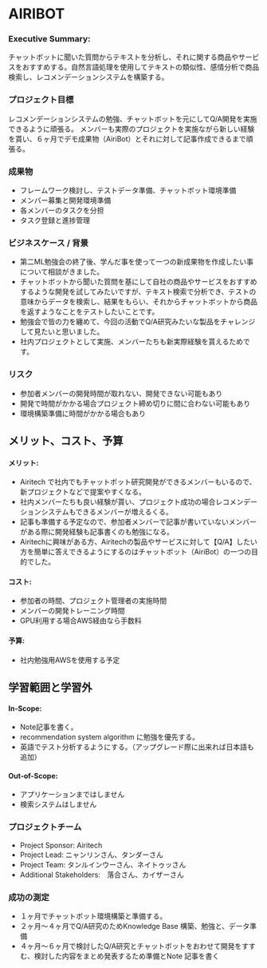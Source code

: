 <h1>AIRIBOT</h1>

<h3>Executive Summary:</h3>
<p>チャットボットに聞いた質問からテキストを分析し、それに関する商品やサービスをおすすめする。自然言語処理を使用してテキストの類似性、感情分析で商品検索し、レコメンデーションシステムを構築する。</p>

<h3>プロジェクト目標</h3>
<p>レコメンデーションシステムの勉強、チャットボットを元にしてQ/A開発を実施できるように頑張る。
メンバーも実際のプロジェクトを実施ながら新しい経験を貰い、６ヶ月でデモ成果物（AiriBot）とそれに対して記事作成できるまで頑張る。</p>

<h3>成果物</h3>
<ul>
    <li>フレームワーク検討し、テストデータ準備、チャットボット環境準備</li>
    <li>メンバー募集と開発環境準備</li>
    <li>各メンバーのタスクを分担</li>
    <li>タスク登録と進捗管理</li>
</ul>
<h3>ビジネスケース / 背景</h3>
<ul>
    <li>第二ML勉強会の終了後、学んだ事を使って一つの新成果物を作成したい事について相談がきました。</li>
    <li>チャットボットから聞いた質問を基にして自社の商品やサービスをおすすめするような開発を試してみたいですが、テキスト検索で分析でき、テストの意味からデータを検索し、結果をもらい、それからチャットボットから商品を返すようなことをテストしたいことです。</li>
    <li>勉強会で皆の力を纏めて、今回の活動でQ/A研究みたいな製品をチャレンジして見たいと思いました。</li>
    <li>社内プロジェクトとして実施、メンバーたちも新実際経験を貰えるためです。</li>
</ul>
<h3>リスク</h3>
<ul>
    <li>参加者メンバーの開発時間が取れない、開発できない可能もあり</li>
    <li>開発で時間がかかる場合プロジェクト締め切りに間に合わない可能もあり</li>
    <li>環境構築準備に時間がかかる場合もあり</li>
</ul>
<h2>メリット、コスト、予算</h2>
<h4>メリット:</h4>
<ul>
    <li>Airitech で社内でもチャットボット研究開発ができるメンバーもいるので、新プロジェクトなどで提案やすくなる。</li>
    <li>社内メンバーたちも良い経験が貰い、プロジェクト成功の場合レコメンデーションシステムもできるメンバーが増えるくる。</li>
    <li>記事も準備する予定なので、参加者メンバーで記事が書いていないメンバーがある際に開発経験も記事書くのも勉強になる。</li>
    <li>Airitechに興味がある方、Airitechの製品やサービスに対して【Q/A】したい方を簡単に答えできるようにするのはチャットボット（AiriBot）の一つの目的でした。</li>
</ul>
<h4>コスト:</h4>
<ul>
    <li>参加者の時間、プロジェクト管理者の実施時間</li>
    <li>メンバーの開発トレーニング時間</li>
    <li>GPU利用する場合AWS経由なら手数料</li>
</ul>
<h4>予算:</h4>
<ul>
    <li>社内勉強用AWSを使用する予定</li>
</ul>
<h2>学習範囲と学習外</h2>
<h4>In-Scope:</h4>
<ul>
    <li>Note記事を書く。</li>
    <li>recommendation system algorithm に勉強を優先する。</li>
    <li>英語でテスト分析するようにする。（アップグレード際に出来れば日本語も追加）</li>
</ul>
<h4>Out-of-Scope:</h4>
<ul>
    <li>アプリケーションまではしません</li>
    <li>検索システムはしません</li>
</ul>
<h3>プロジェクトチーム</h3>
<ul>
    <li>Project Sponsor: Airitech</li>
    <li>Project Lead: ニャンリンさん、タンダーさん</li>
    <li>Project Team: タンルインウーさん、ネイトゥッさん</li>
    <li>Additional Stakeholders:　落合さん、カイザーさん</li>
</ul>
<h3>成功の測定</h3>
<ul>
    <li>１ヶ月でチャットボット環境構築と準備する。</li>
    <li>２ヶ月～４ヶ月でQ/A研究のためKnowledge Base 構築、勉強と、データ準備</li>
    <li>４ヶ月～６ヶ月で検討したQ/A研究とチャットボットをおわせて開発をすすむ、検討した内容をまとめ発表するため準備とNote 記事を書く</li>
</ul>
